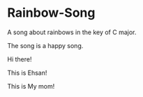 # Rainbow-Song

A song about rainbows in the key of C major.

The song is a happy	song.

Hi there!

This is Ehsan!

This is My mom!
